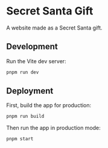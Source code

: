 # Secret Santa Gift

A website made as a Secret Santa gift.

## Development

Run the Vite dev server:

```bash
pnpm run dev
```

## Deployment

First, build the app for production:

```bash
pnpm run build
```

Then run the app in production mode:

```bash
pnpm start
```
